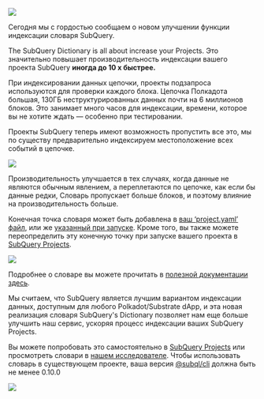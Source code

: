 ![](https://miro.medium.com/max/1400/1*iEQbr-KZNIkztylVowAuaQ.png)


Сегодня мы с гордостью сообщаем о новом улучшении функции индексации словаря SubQuery.

The SubQuery Dictionary is all about increase your Projects. Это значительно повышает производительность индексации вашего проекта SubQuery **иногда до 10 x быстрее.**

При индексировании данных цепочки, проекты подзапроса используются для проверки каждого блока. Цепочка Полкадота большая, 130ГБ неструктурированных данных почти на 6 миллионов блоков. Это занимает много часов для индексации, времени, которое вы не хотите ждать — особенно при тестировании.

Проекты SubQuery теперь имеют возможность пропустить все это, мы по существу предварительно индексируем местоположение всех событий в цепочке.

![](https://miro.medium.com/max/1400/1*uIjz8W4TG9Q0au9zoKbHVw.png)

Производительность улучшается в тех случаях, когда данные не являются обычным явлением, а переплетаются по цепочке, как если бы данные редки, Словарь пропускает больше блоков, и поэтому влияние на производительность больше.

Конечная точка словаря может быть добавлена в [ваш ‘project.yaml’ файл](https://doc.subquery.network/create/manifest.html), или же [указанный при запуске](https://doc.subquery.network/run/run.html#using-a-dictionary). Кроме того, вы также можете переопределить эту конечную точку при запуске вашего проекта в [SubQuery Projects](https://project.subquery.network/).

![](https://miro.medium.com/max/1400/1*xl4wENAv_oNingDQZyrtyw.png)

Подробнее о словаре вы можете прочитать в [полезной документации здесь](https://doc.subquery.network/run/run.html#using-a-dictionary).

Мы считаем, что SubQuery является лучшим вариантом индексации данных, доступным для любого Polkadot/Substrate dApp, и эта новая реализация словаря SubQuery's Dictionary позволяет нам еще больше улучшить наш сервис, ускоряя процесс индексации ваших SubQuery Projects.

Вы можете попробовать это самостоятельно в [SubQuery Projects](https://project.subquery.network/) или просмотреть словари в [нашем исследователе](https://explorer.subquery.network/). Чтобы использовать словарь в существующем проекте, ваша версия [@subql/cli](https://www.npmjs.com/package/@subql/cli) должна быть не менее 0.10.0

![](https://miro.medium.com/max/1400/1*CrbWsx1rFiBNjkCepxbkPQ.png)